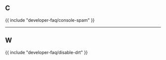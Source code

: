 ## C

{{ include "developer-faq/console-spam" }}


---

## W

{{ include "developer-faq/disable-drt" }}